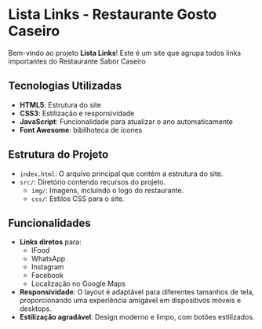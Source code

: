 # Lista Links - Restaurante Gosto Caseiro

Bem-vindo ao projeto **Lista Links**! Este é um site que agrupa todos links importantes do Restaurante Sabor Caseiro

## Tecnologias Utilizadas

- **HTML5**: Estrutura do site
- **CSS3**: Estilização e responsividade
- **JavaScript**: Funcionalidade para atualizar o ano automaticamente
- **Font Awesome**: bibilhoteca de ícones

## Estrutura do Projeto

- `index.html`: O arquivo principal que contém a estrutura do site.
- `src/`: Diretório contendo recursos do projeto.
  - `img/`: Imagens, incluindo o logo do restaurante.
  - `css/`: Estilos CSS para o site.
  
## Funcionalidades

- **Links diretos** para:
  - IFood
  - WhatsApp
  - Instagram
  - Facebook
  - Localização no Google Maps
- **Responsividade**: O layout é adaptável para diferentes tamanhos de tela, proporcionando uma experiência amigável em dispositivos móveis e desktops.
- **Estilização agradável**: Design moderno e limpo, com botões estilizados.
